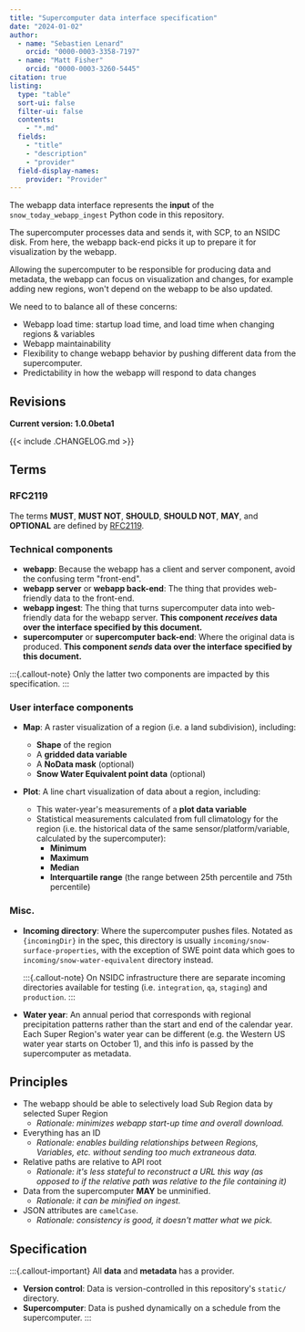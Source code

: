 ```yaml
---
title: "Supercomputer data interface specification"
date: "2024-01-02"
author:
  - name: "Sebastien Lenard"
    orcid: "0000-0003-3358-7197"
  - name: "Matt Fisher"
    orcid: "0000-0003-3260-5445"
citation: true
listing:
  type: "table"
  sort-ui: false
  filter-ui: false
  contents:
    - "*.md"
  fields:
    - "title"
    - "description"
    - "provider"
  field-display-names:
    provider: "Provider"
---
```


The webapp data interface represents the **input** of the `snow_today_webapp_ingest`
Python code in this repository.

The supercomputer processes data and sends it, with SCP, to an NSIDC disk. From here,
the webapp back-end picks it up to prepare it for visualization by the webapp.

Allowing the supercomputer to be responsible for producing data and metadata, the webapp
can focus on visualization and changes, for example adding new regions, won't depend on
the webapp to be also updated.

We need to to balance all of these concerns:

- Webapp load time: startup load time, and load time when changing regions & variables
- Webapp maintainability
- Flexibility to change webapp behavior by pushing different data from the
  supercomputer.
- Predictability in how the webapp will respond to data changes


## Revisions

**Current version: 1.0.0beta1**

{{< include .CHANGELOG.md >}}


## Terms

### RFC2119

The terms **MUST**, **MUST NOT**, **SHOULD**, **SHOULD NOT**, **MAY**, and **OPTIONAL**
are defined by [RFC2119](https://www.ietf.org/rfc/rfc2119.txt).


### Technical components

* **webapp**: Because the webapp has a client and server component, avoid the confusing
  term "front-end".
* **webapp server** or **webapp back-end**: The thing that provides web-friendly data to
  the front-end.
* **webapp ingest**: The thing that turns supercomputer data into web-friendly data for
  the webapp server. **This component _receives_ data over the interface specified by this
  document.**
* **supercomputer** or **supercomputer back-end**: Where the original data is produced.
  **This component _sends_ data over the interface specified by this document.**

:::{.callout-note}
Only the latter two components are impacted by this specification.
:::


### User interface components

* **Map**: A raster visualization of a region (i.e. a land subdivision), including:
    * **Shape** of the region
    * A **gridded data variable**
    * A **NoData mask** (optional)
    * **Snow Water Equivalent point data** (optional)

* **Plot**: A line chart visualization of data about a region, including:
    * This water-year's measurements of a **plot data variable**
    * Statistical measurements calculated from full climatology for the region (i.e. the
      historical data of the same sensor/platform/variable, calculated by the
      supercomputer):
        * **Minimum**
        * **Maximum**
        * **Median**
        * **Interquartile range** (the range between 25th percentile and 75th
          percentile)


### Misc.

* **Incoming directory**: Where the supercomputer pushes files. Notated as
  `{incomingDir}` in the spec, this directory is usually
  `incoming/snow-surface-properties`, with the exception of SWE point data which goes to
  `incoming/snow-water-equivalent` directory instead.

  :::{.callout-note}
  On NSIDC infrastructure there are separate incoming directories available for testing
  (i.e. `integration`, `qa`, `staging`) and `production`.
  :::

* **Water year**: An annual period that corresponds with regional precipitation patterns
  rather than the start and end of the calendar year. Each Super Region's water year can
  be different (e.g. the Western US water year starts on October 1), and this info is
  passed by the supercomputer as metadata.


## Principles

- The webapp should be able to selectively load Sub Region data by selected Super Region
    - _Rationale: minimizes webapp start-up time and overall download._
- Everything has an ID
    - _Rationale: enables building relationships between Regions, Variables, etc.
      without sending too much extraneous data._
- Relative paths are relative to API root
    - _Rationale: it's less stateful to reconstruct a URL this way (as opposed to if the
      relative path was relative to the file containing it)_
- Data from the supercomputer **MAY** be unminified.
    - _Rationale: it can be minified on ingest._
- JSON attributes are `camelCase`.
    - _Rationale: consistency is good, it doesn't matter what we pick._


## Specification

:::{.callout-important}
All **data** and **metadata** has a provider.

* **Version control**: Data is version-controlled in this repository's `static/`
  directory.
* **Supercomputer**: Data is pushed dynamically on a schedule from the supercomputer.
:::
